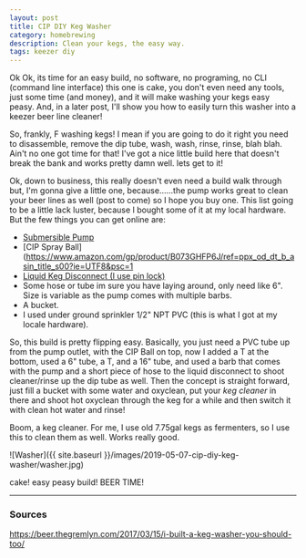 ```yaml
---
layout: post
title: CIP DIY Keg Washer
category: homebrewing
description: Clean your kegs, the easy way.
tags: keezer diy
---
```


Ok Ok, its time for an easy build, no software, no programing, no CLI (command line interface) this one is cake, you don't even need any tools, just some time (and money), and it will make washing your kegs easy peasy.  And, in a later post, I'll show you how to easily turn this washer into a keezer beer line cleaner!

So, frankly, F washing kegs!  I mean if you are going to do it right you need to disassemble, remove the dip tube, wash, wash, rinse, rinse, blah blah.  Ain't no one got time for that!  I've got a nice little build here that doesn't break the bank and works pretty damn well.  lets get to it!

Ok, down to business, this really doesn't even need a build walk through but, I'm gonna give a little one, because......the pump works great to clean your beer lines as well (post to come) so I hope you buy one.  This list going to be a little lack luster, because I bought some of it at my local hardware.  But the few things you can get online are:
* [Submersible Pump](https://www.amazon.com/gp/product/B01CGAD986/ref=ppx_od_dt_b_asin_title_s01?ie=UTF8&psc=1)
* [CIP Spray Ball](https://www.amazon.com/gp/product/B073GHFP6J/ref=ppx_od_dt_b_asin_title_s00?ie=UTF8&psc=1
* [Liquid Keg Disconnect (I use pin lock)](https://www.amazon.com/dp/B0768ZGGMZ/ref=cm_sw_r_tw_dp_U_x_LwTcDbJ8D4Q5R)
* Some hose or tube im sure you have laying around, only need like 6".  Size is variable as the pump comes with multiple barbs.
* A bucket.
* I used under ground sprinkler 1/2" NPT PVC (this is what I got at my locale hardware).

So, this build is pretty flipping easy.  Basically, you just need a PVC tube up from the pump outlet, with the CIP Ball on top, now I added a T at the bottom, used a 6" tube, a T, and a 16" tube, and used a barb that comes with the pump and a short piece of hose to the liquid disconnect to shoot cleaner/rinse up the dip tube as well.  Then the concept is straight forward, just fill a bucket with some water and oxyclean, put your _keg cleaner_ in there and shoot hot oxyclean through the keg for a while and then switch it with clean hot water and rinse!

Boom, a keg cleaner.  For me, I use old 7.75gal kegs as fermenters, so I use this to clean them as well.  Works really good.

![Washer]({{ site.baseurl }}/images/2019-05-07-cip-diy-keg-washer/washer.jpg)

cake!  easy peasy build!  BEER TIME!

---

### Sources
https://beer.thegremlyn.com/2017/03/15/i-built-a-keg-washer-you-should-too/
